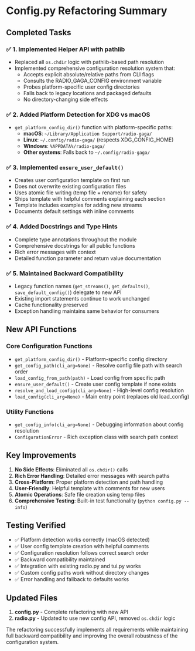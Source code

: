 # Config.py Refactoring Summary

## Completed Tasks

### ✅ 1. Implemented Helper API with pathlib
- Replaced all `os.chdir` logic with pathlib-based path resolution
- Implemented comprehensive configuration resolution system that:
  - Accepts explicit absolute/relative paths from CLI flags
  - Consults the RADIO_GAGA_CONFIG environment variable
  - Probes platform-specific user config directories
  - Falls back to legacy locations and packaged defaults
  - No directory-changing side effects

### ✅ 2. Added Platform Detection for XDG vs macOS
- `get_platform_config_dir()` function with platform-specific paths:
  - **macOS**: `~/Library/Application Support/radio-gaga/`
  - **Linux**: `~/.config/radio-gaga/` (respects XDG_CONFIG_HOME)
  - **Windows**: `%APPDATA%/radio-gaga/`
  - **Other systems**: Falls back to `~/.config/radio-gaga/`

### ✅ 3. Implemented `ensure_user_default()`
- Creates user configuration template on first run
- Does not overwrite existing configuration files
- Uses atomic file writing (temp file + rename) for safety
- Ships template with helpful comments explaining each section
- Template includes examples for adding new streams
- Documents default settings with inline comments

### ✅ 4. Added Docstrings and Type Hints
- Complete type annotations throughout the module
- Comprehensive docstrings for all public functions
- Rich error messages with context
- Detailed function parameter and return value documentation

### ✅ 5. Maintained Backward Compatibility
- Legacy function names (`get_streams()`, `get_defaults()`, `save_default_config()`) delegate to new API
- Existing import statements continue to work unchanged
- Cache functionality preserved
- Exception handling maintains same behavior for consumers

## New API Functions

### Core Configuration Functions
- `get_platform_config_dir()` - Platform-specific config directory
- `get_config_path(cli_arg=None)` - Resolve config file path with search order
- `load_config_from_path(path)` - Load config from specific path
- `ensure_user_default()` - Create user config template if none exists
- `resolve_and_load_config(cli_arg=None)` - High-level config resolution
- `load_config(cli_arg=None)` - Main entry point (replaces old load_config)

### Utility Functions
- `get_config_info(cli_arg=None)` - Debugging information about config resolution
- `ConfigurationError` - Rich exception class with search path context

## Key Improvements

1. **No Side Effects**: Eliminated all `os.chdir()` calls
2. **Rich Error Handling**: Detailed error messages with search paths
3. **Cross-Platform**: Proper platform detection and path handling
4. **User-Friendly**: Helpful template with comments for new users
5. **Atomic Operations**: Safe file creation using temp files
6. **Comprehensive Testing**: Built-in test functionality (`python config.py --info`)

## Testing Verified

- ✅ Platform detection works correctly (macOS detected)
- ✅ User config template creation with helpful comments
- ✅ Configuration resolution follows correct search order
- ✅ Backward compatibility maintained
- ✅ Integration with existing radio.py and tui.py works
- ✅ Custom config paths work without directory changes
- ✅ Error handling and fallback to defaults works

## Updated Files

1. **config.py** - Complete refactoring with new API
2. **radio.py** - Updated to use new config API, removed `os.chdir` logic

The refactoring successfully implements all requirements while maintaining full backward compatibility and improving the overall robustness of the configuration system.
